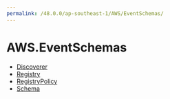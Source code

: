 ```yaml
---
permalink: /48.0.0/ap-southeast-1/AWS/EventSchemas/
---
```


# AWS.EventSchemas



* [Discoverer](Discoverer.md)
* [Registry](Registry.md)
* [RegistryPolicy](RegistryPolicy.md)
* [Schema](Schema.md)